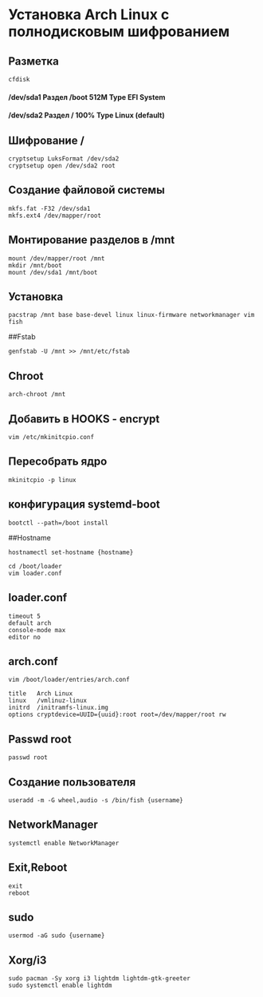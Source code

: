 # Установка Arch Linux с полнодисковым шифрованием

## Разметка
```
cfdisk
```
#### /dev/sda1 Раздел /boot 512M Type EFI System
#### /dev/sda2 Раздел / 100% Type Linux (default)

## Шифрование /
```
cryptsetup LuksFormat /dev/sda2
cryptsetup open /dev/sda2 root
```
## Создание файловой системы
```
mkfs.fat -F32 /dev/sda1
mkfs.ext4 /dev/mapper/root
```
## Монтирование разделов в /mnt
```
mount /dev/mapper/root /mnt
mkdir /mnt/boot
mount /dev/sda1 /mnt/boot
```
## Установка
```
pacstrap /mnt base base-devel linux linux-firmware networkmanager vim fish
```
##Fstab
```
genfstab -U /mnt >> /mnt/etc/fstab
```
## Chroot
```
arch-chroot /mnt
```
## Добавить в HOOKS - encrypt
```
vim /etc/mkinitcpio.conf 
```
## Пересобрать ядро
```
mkinitcpio -p linux
```
## конфигурация systemd-boot
```
bootctl --path=/boot install
```
##Hostname
```
hostnamectl set-hostname {hostname}
```
```
cd /boot/loader
vim loader.conf
```
## loader.conf
```
timeout 5
default arch
console-mode max
editor no
```
## arch.conf
```
vim /boot/loader/entries/arch.conf
```

```
title   Arch Linux
linux   /vmlinuz-linux
initrd  /initramfs-linux.img
options cryptdevice=UUID={uuid}:root root=/dev/mapper/root rw
```
## Passwd root
```
passwd root
```
## Создание пользователя
```
useradd -m -G wheel,audio -s /bin/fish {username}
```
## NetworkManager
```
systemctl enable NetworkManager
```
## Exit,Reboot
```
exit
reboot
```
## sudo
```
usermod -aG sudo {username}
```
## Xorg/i3
```
sudo pacman -Sy xorg i3 lightdm lightdm-gtk-greeter
sudo systemctl enable lightdm
```

